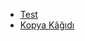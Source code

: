 - [Test](https://sparkysimp.github.io/test.html)
- [Kopya Kâğıdı](https://sparkysimp.github.io/cheat-sheet.md)

